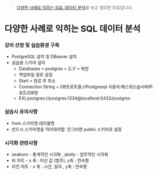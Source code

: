 > [다양한 사례로 익히는 SQL 데이터 분석](https://www.inflearn.com/course/%EB%8D%B0%EC%9D%B4%ED%84%B0%EB%B6%84%EC%84%9D-sql-%EC%82%AC%EB%A1%80%EC%A4%91%EC%8B%AC)을 보고 정리한 자료입니다.

# 다양한 사례로 익히는 SQL 데이터 분석
### 강의 선정 및 실습환경 구축
- PostgreSQL 설치 및 DBeaver 설치
- 실습용 스키마 설치
  - Databases > postgres > 도구 > 복원 
  - 백업파일 경로 설정
  - Start > 완료 후 취소
  - Connection String = DB프로토콜://Postgresql 사용자:패스워드@서버IP:포트/DB명
  - EX) postgres://postgres:1234@localhost:5432/postgres
### 실습시 유의사항
- from 스키마명.테이블명
- 반드시 스키마명을 적어줘야함. 안그러면 public 스키마로 설정
### 시각화 관련사항
- seaborn - 통계적인 시각화 , plotly - 업무적인 시각화
- 바 차트 - x 축 : 이산 값 (범주), y축 : 연속형
- 라인 차트 - x 축 : 시간, 일자 , y축 : 연속형